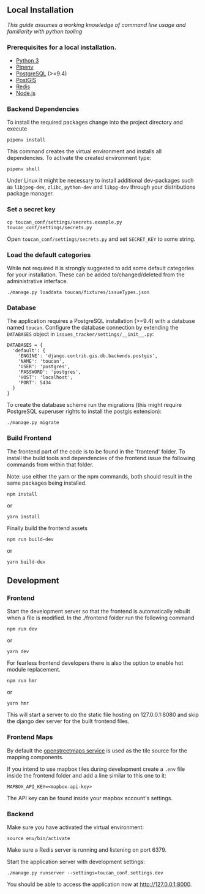 ## Local Installation

*This guide assumes a working knowledge of command line usage and familiarity with python tooling*

### Prerequisites for a local installation.

- [Python 3](https://www.python.org/)
- [Pipenv](https://pipenv.readthedocs.io/en/latest/)
- [PostgreSQL](https://www.postgresql.org/) (>=9.4)
- [PostGIS](http://postgis.net/)
- [Redis](http://www.redis.io)
- [Node.js](https://nodejs.org)

### Backend Dependencies

To install the required packages change into the project directory and execute 
```
pipenv install
```

This command creates the virtual environment and installs all dependencies. To 
activate the created environment type:

```
pipenv shell
```

Under Linux it might be necessary to install additional dev-packages
such as `libjpeg-dev`, `zlibc`, `python-dev` and `libpg-dev` through your 
distributions package manager. 


### Set a secret key

```
cp toucan_conf/settings/secrets.example.py toucan_conf/settings/secrets.py
```

Open `toucan_conf/settings/secrets.py` and set `SECRET_KEY` to some string.

### Load the default categories

While not required it is strongly suggested to add some default 
categories for your installation. These can be added to/changed/deleted 
from the administrative interface. 

```
./manage.py loaddata toucan/fixtures/issueTypes.json
```
### Database

The application requires a PostgreSQL installation (>=9.4) with a 
database named `toucan`. Configure the database connection by extending 
the `DATABASES` object in `issues_tracker/settings/__init__.py`:

```
DATABASES = {
  'default': {
    'ENGINE': 'django.contrib.gis.db.backends.postgis',
    'NAME': 'toucan',
    'USER': 'postgres',
    'PASSWORD': 'postgres',
    'HOST': 'localhost',
    'PORT': 5434
  }
}
```

To create the database scheme run the migrations (this might require 
PostgreSQL superuser rights to install the postgis extension):

```
./manage.py migrate
```

### Build Frontend

The frontend part of the code is to be found in the 'frontend' folder. 
To install the build tools and dependencies of the frontend issue the 
following commands from within that folder.

Note: use either the yarn or the npm commands, both should result in 
the same packages being installed.

```
npm install
```
or
```
yarn install
```

Finally build the frontend assets

```
npm run build-dev
```
or
```
yarn build-dev
```


## Development

### Frontend

Start the development server so that the frontend is automatically 
rebuilt when a file is modified.
In the ./frontend folder run the following command

```
npm run dev
```

or

```
yarn dev
```


For fearless frontend developers there is also the option to enable hot 
module replacement.
```
npm run hmr
```

or

```
yarn hmr
```

This will start a server to do the static file hosting on 
127.0.0.1:8080 and skip the django dev server for the built frontend 
files.


### Frontend Maps

By default the [openstreetmaps service](https://www.openstreetmap.org) 
is used as the tile source for the mapping components.

If you intend to use mapbox tiles during development create a 
```.env``` file inside the frontend folder and add a line similar to 
this one to it:

```
MAPBOX_API_KEY=<mapbox-api-key>
```

The API key can be found inside your mapbox account's settings.

### Backend

Make sure you have activated the virtual environment:

```
source env/bin/activate
```

Make sure a Redis server is running and listening on port 6379.

Start the application server with development settings:

```
./manage.py runserver --settings=toucan_conf.settings.dev
```

You should be able to access the application now at 
http://127.0.0.1:8000.
